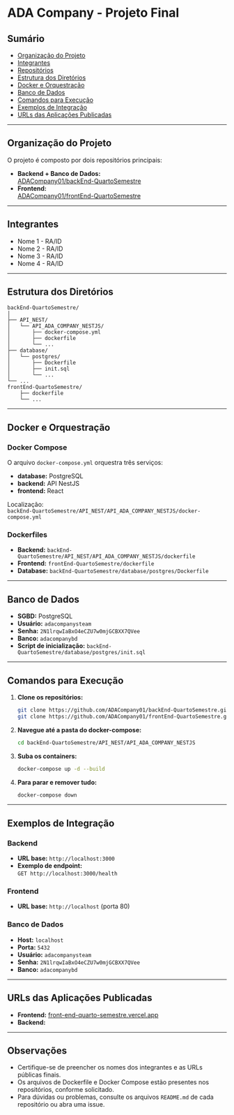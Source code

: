 # ADA Company - Projeto Final

## Sumário

- [Organização do Projeto](#organização-do-projeto)
- [Integrantes](#integrantes)
- [Repositórios](#repositórios)
- [Estrutura dos Diretórios](#estrutura-dos-diretórios)
- [Docker e Orquestração](#docker-e-orquestração)
- [Banco de Dados](#banco-de-dados)
- [Comandos para Execução](#comandos-para-execução)
- [Exemplos de Integração](#exemplos-de-integração)
- [URLs das Aplicações Publicadas](#urls-das-aplicações-publicadas)

---

## Organização do Projeto

O projeto é composto por dois repositórios principais:

- **Backend + Banco de Dados:**  
  [ADACompany01/backEnd-QuartoSemestre](https://github.com/ADACompany01/backEnd-QuartoSemestre.git)
- **Frontend:**  
  [ADACompany01/frontEnd-QuartoSemestre](https://github.com/ADACompany01/frontEnd-QuartoSemestre.git)

---

## Integrantes

- Nome 1 - RA/ID <!-- AJUSTE AQUI -->
- Nome 2 - RA/ID <!-- AJUSTE AQUI -->
- Nome 3 - RA/ID <!-- AJUSTE AQUI -->
- Nome 4 - RA/ID <!-- AJUSTE AQUI -->

---

## Estrutura dos Diretórios

```
backEnd-QuartoSemestre/
│
├── API_NEST/
│   └── API_ADA_COMPANY_NESTJS/
│       ├── docker-compose.yml
│       ├── dockerfile
│       └── ...
├── database/
│   └── postgres/
│       ├── Dockerfile
│       ├── init.sql
│       └── ...
└── ...
frontEnd-QuartoSemestre/
    ├── dockerfile
    └── ...
```

---

## Docker e Orquestração

### Docker Compose

O arquivo `docker-compose.yml` orquestra três serviços:
- **database:** PostgreSQL
- **backend:** API NestJS
- **frontend:** React

Localização:  
`backEnd-QuartoSemestre/API_NEST/API_ADA_COMPANY_NESTJS/docker-compose.yml`

### Dockerfiles

- **Backend:** `backEnd-QuartoSemestre/API_NEST/API_ADA_COMPANY_NESTJS/dockerfile`
- **Frontend:** `frontEnd-QuartoSemestre/dockerfile`
- **Database:** `backEnd-QuartoSemestre/database/postgres/Dockerfile`

---

## Banco de Dados

- **SGBD:** PostgreSQL
- **Usuário:** `adacompanysteam`
- **Senha:** `2N1lrqwIaBxO4eCZU7w0mjGCBXX7QVee`
- **Banco:** `adacompanybd`
- **Script de inicialização:** `backEnd-QuartoSemestre/database/postgres/init.sql`

---

## Comandos para Execução

1. **Clone os repositórios:**
   ```sh
   git clone https://github.com/ADACompany01/backEnd-QuartoSemestre.git
   git clone https://github.com/ADACompany01/frontEnd-QuartoSemestre.git
   ```

2. **Navegue até a pasta do docker-compose:**
   ```sh
   cd backEnd-QuartoSemestre/API_NEST/API_ADA_COMPANY_NESTJS
   ```

3. **Suba os containers:**
   ```sh
   docker-compose up -d --build
   ```

4. **Para parar e remover tudo:**
   ```sh
   docker-compose down
   ```

---

## Exemplos de Integração

### Backend

- **URL base:** `http://localhost:3000`
- **Exemplo de endpoint:**  
  `GET http://localhost:3000/health`

### Frontend

- **URL base:** `http://localhost` (porta 80)

### Banco de Dados

- **Host:** `localhost`
- **Porta:** `5432`
- **Usuário:** `adacompanysteam`
- **Senha:** `2N1lrqwIaBxO4eCZU7w0mjGCBXX7QVee`
- **Banco:** `adacompanybd`

---

## URLs das Aplicações Publicadas

- **Frontend:** [front-end-quarto-semestre.vercel.app](https://front-end-quarto-semestre.vercel.app) <!-- AJUSTE AQUI se necessário -->
- **Backend:** <!-- AJUSTE AQUI: Se houver URL pública, coloque aqui. Caso contrário, remova ou explique que roda localmente. -->

---

## Observações

- Certifique-se de preencher os nomes dos integrantes e as URLs públicas finais.
- Os arquivos de Dockerfile e Docker Compose estão presentes nos repositórios, conforme solicitado.
- Para dúvidas ou problemas, consulte os arquivos `README.md` de cada repositório ou abra uma issue. 